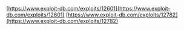 [https://www.exploit-db.com/exploits/12601](https://www.exploit-db.com/exploits/12601)
[https://www.exploit-db.com/exploits/12782](https://www.exploit-db.com/exploits/12782)
